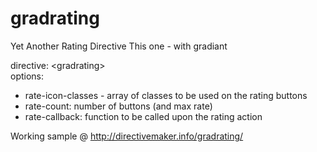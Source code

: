 gradrating
==========

Yet Another Rating Directive
This one - with gradiant

 directive: &lt;gradrating&gt;<br>
                <blockqoute>
                options:
                <ul>
            <li>rate-icon-classes - array of classes to be used on the rating buttons<br></li>
            <li>rate-count: number of buttons (and max rate)<br></li>
            <li>rate-callback: function to be called upon the rating action</li>
            </ul>

Working sample @ http://directivemaker.info/gradrating/
